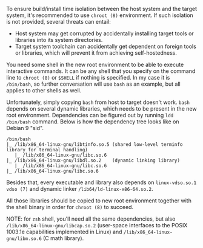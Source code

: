 To ensure build/install time isolation between the host system and the target system, it's recommended to use `chroot (8)` environment.
If such isolation is not provided, several threats can entail:

- Host system may get corrupted by accidentally installing target tools or libraries into its system directories.
- Target system toolchain can accidentally get dependent on foreign tools or libraries, which will prevent it from achieving self-hostedness.

You need some shell in the new root environment to be able to execute interactive commands. It can be any shell that you specify on the command line to `chroot (8)` or `$SHELL` if nothing is specified. In my case it is `/bin/bash`, so further conversation will use `bash` as an example, but all applies to other shells as well.

Unfortunately, simply copying `bash` from host to target doesn't work.
`bash` depends on several dynamic libraries, which needs to be present in the new root environment.
Dependencies can be figured out by running `ldd /bin/bash` command.
Below is how the dependency tree looks like on Debian 9 "sid".

```
/bin/bash
|_ /lib/x86_64-linux-gnu/libtinfo.so.5 (shared low-level terminfo library for terminal handling)
   |_ /lib/x86_64-linux-gnu/libc.so.6
|_ /lib/x86_64-linux-gnu/libdl.so.2    (dynamic linking library)
   |_ /lib/x86_64-linux-gnu/libc.so.6
|_ /lib/x86_64-linux-gnu/libc.so.6
```

Besides that, every executable and library also depends on `linux-vdso.so.1` `vdso (7)` and dynamic linker `/lib64/ld-linux-x86-64.so.2`.

All those libraries should be copied to new root environment together with the shell binary in order for `chroot (8)` to succeed.

NOTE: for `zsh` shell, you'll need all the same dependencies, but also `/lib/x86_64-linux-gnu/libcap.so.2` (user-space interfaces to the POSIX 1003.1e capabilities implemented in Linux) and `/lib/x86_64-linux-gnu/libm.so.6` (C math library).
